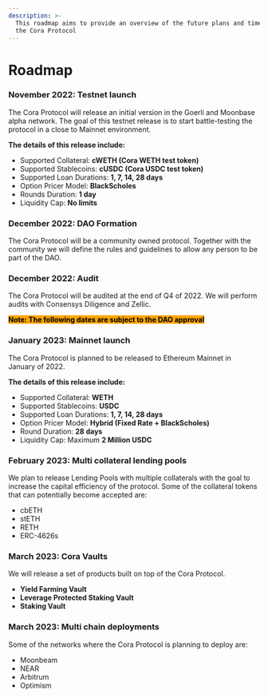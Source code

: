 ```yaml
---
description: >-
  This roadmap aims to provide an overview of the future plans and timelines of
  the Cora Protocol
---
```


# Roadmap

### November 2022: Testnet launch

The Cora Protocol will release an initial version in the Goerli and Moonbase alpha network. The goal of this testnet release is to start battle-testing the protocol in a close to Mainnet environment.

**The details of this release include:**

* Supported Collateral: **cWETH (Cora WETH test token)**
* Supported Stablecoins: **cUSDC (Cora USDC test token)**
* Supported Loan Durations: **1, 7, 14, 28 days**
* Option Pricer Model: **BlackScholes**
* Rounds Duration: **1 day**
* Liquidity Cap: **No limits**

### December 2022: DAO Formation

The Cora Protocol will be a community owned protocol. Together with the community we will define the rules  and guidelines to allow any person to be part of the DAO.

### December 2022: Audit

The Cora Protocol will be audited at the end of Q4 of 2022. We will perform audits with Consensys Diligence and Zellic.

<mark style="background-color:orange;">**Note: The following dates are subject to the DAO approval**</mark>

### January 2023: Mainnet launch

The Cora Protocol is planned to be released to Ethereum Mainnet in January of 2022.

**The details of this release include:**

* Supported Collateral: **WETH**
* Supported Stablecoins: **USDC**
* Supported Loan Durations: **1, 7, 14, 28 days**
* Option Pricer Model: **Hybrid (Fixed Rate + BlackScholes)**
* Round Duration: **28 days**
* Liquidity Cap: Maximum **2 Million USDC**

### February **2023: Multi collateral lending pools**

We plan to release Lending Pools with multiple collaterals with the goal to increase the capital efficiency of the protocol. Some of the collateral tokens that can potentially become accepted are:

* cbETH
* stETH
* RETH
* ERC-4626s

### March 2023: Cora Vaults

We will release a set of products built on top of the Cora Protocol.

* **Yield Farming Vault**
* **Leverage Protected Staking Vault**
* **Staking Vault**

### March 2023: Multi chain deployments

Some of the networks where the Cora Protocol is planning to deploy are:

* Moonbeam
* NEAR
* Arbitrum
* Optimism
